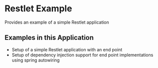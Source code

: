 # Restlet Example

Provides an example of a simple Restlet application

## Examples in this Application

* Setup of a simple Restlet application with an end point
* Setup of dependency injection support for end point implementations using spring autowiring